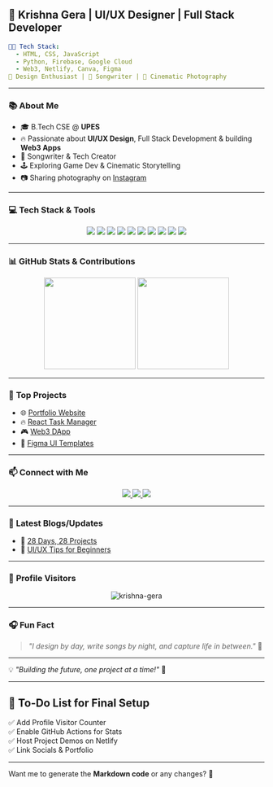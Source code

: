 ## 🚀 **Krishna Gera | UI/UX Designer | Full Stack Developer**

```yaml
🧑‍💻 Tech Stack:
  - HTML, CSS, JavaScript
  - Python, Firebase, Google Cloud
  - Web3, Netlify, Canva, Figma
🎨 Design Enthusiast | 🎵 Songwriter | 📸 Cinematic Photography
```

---

### 📚 **About Me**

- 🎓 B.Tech CSE @ **UPES**
- 🔥 Passionate about **UI/UX Design**, Full Stack Development & building **Web3 Apps**
- 📝 Songwriter & Tech Creator
- 🕹️ Exploring Game Dev & Cinematic Storytelling
- 📷 Sharing photography on [Instagram](https://www.instagram.com/filmsbykrishna)

---

### 💻 **Tech Stack & Tools**

<p align="center">
  <img src="https://img.shields.io/badge/-HTML5-E34F26?logo=html5&logoColor=white" />
  <img src="https://img.shields.io/badge/-CSS3-1572B6?logo=css3&logoColor=white" />
  <img src="https://img.shields.io/badge/-JavaScript-F7DF1E?logo=javascript&logoColor=black" />
  <img src="https://img.shields.io/badge/-Python-3776AB?logo=python&logoColor=white" />
  <img src="https://img.shields.io/badge/-Figma-F24E1E?logo=figma&logoColor=white" />
  <img src="https://img.shields.io/badge/-Canva-00C4CC?logo=canva&logoColor=white" />
  <img src="https://img.shields.io/badge/-Firebase-FFCA28?logo=firebase&logoColor=black" />
  <img src="https://img.shields.io/badge/-Netlify-00C7B7?logo=netlify&logoColor=white" />
  <img src="https://img.shields.io/badge/-Google%20Cloud-4285F4?logo=googlecloud&logoColor=white" />
  <img src="https://img.shields.io/badge/-Web3-12100E?logo=ethereum&logoColor=white" />
</p>

---

### 📊 **GitHub Stats & Contributions**

<p align="center">
  <img src="https://github-readme-stats.vercel.app/api?username=krishna-gera&show_icons=true&theme=radical" height="180" />
  <img src="https://github-readme-streak-stats.herokuapp.com/?user=krishna-gera&theme=radical" height="180" />
</p>

---

### 🚩 **Top Projects**

- 🌐 [Portfolio Website](https://github.com/krishna-gera/portfolio)
- 🔥 [React Task Manager](https://github.com/krishna-gera/task-manager)
- 🎮 [Web3 DApp](https://github.com/krishna-gera/web3-dapp)
- 🎨 [Figma UI Templates](https://github.com/krishna-gera/figma-ui)

---

### 📫 **Connect with Me**

<p align="center">
  <a href="https://www.linkedin.com/in/krishnagera/">
    <img src="https://img.shields.io/badge/-LinkedIn-0077B5?logo=linkedin&logoColor=white" />
  </a>
  <a href="https://www.instagram.com/your_username/">
    <img src="https://img.shields.io/badge/-Instagram-E4405F?logo=instagram&logoColor=white" />
  </a>
  <a href="mailto:krishnagera@gmail.com">
    <img src="https://img.shields.io/badge/-Gmail-D14836?logo=gmail&logoColor=white" />
  </a>
</p>

---

### 📝 **Latest Blogs/Updates**

- 🔗 [28 Days, 28 Projects](https://github.com/krishnagera/28-days-28-projects)
- 📢 [UI/UX Tips for Beginners](https://krishnagera.medium.com)

---

### 🎯 **Profile Visitors**

<p align="center">
  <img src="https://komarev.com/ghpvc/?username=krishna-gera&label=Profile%20Views&color=0e75b6&style=flat" alt="krishna-gera" />
</p>

---

### 🎧 **Fun Fact**

> _"I design by day, write songs by night, and capture life in between."_ 🎥

---

💡 *"Building the future, one project at a time!"* 🚀

---

## 📄 **To-Do List for Final Setup**

✅ Add Profile Visitor Counter  
✅ Enable GitHub Actions for Stats  
✅ Host Project Demos on Netlify  
✅ Link Socials & Portfolio  

---

Want me to generate the **Markdown code** or any changes? 🤔
